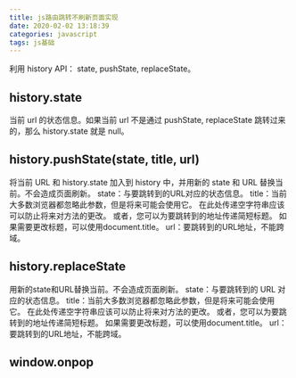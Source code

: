 ```yaml
---
title: js路由跳转不刷新页面实现
date: 2020-02-02 13:18:39
categories: javascript
tags: js基础
---
```


利用 history API： state, pushState, replaceState。

## history.state

当前 url 的状态信息。如果当前 url 不是通过 pushState, replaceState 跳转过来的，那么 history.state 就是 null。


## history.pushState(state, title, url)

将当前 URL 和 history.state 加入到 history 中，并用新的 state 和 URL 替换当前。不会造成页面刷新。
state：与要跳转到的URL对应的状态信息。
title：当前大多数浏览器都忽略此参数，但是将来可能会使用它。 在此处传递空字符串应该可以防止将来对方法的更改。 或者，您可以为要跳转到的地址传递简短标题。 如果需要更改标题，可以使用document.title。
url：要跳转到的URL地址，不能跨域。


## history.replaceState

用新的state和URL替换当前。不会造成页面刷新。
state：与要跳转到的 URL 对应的状态信息。
title：当前大多数浏览器都忽略此参数，但是将来可能会使用它。 在此处传递空字符串应该可以防止将来对方法的更改。 或者，您可以为要跳转到的地址传递简短标题。 如果需要更改标题，可以使用document.title。
url：要跳转到的URL地址，不能跨域。

## window.onpop